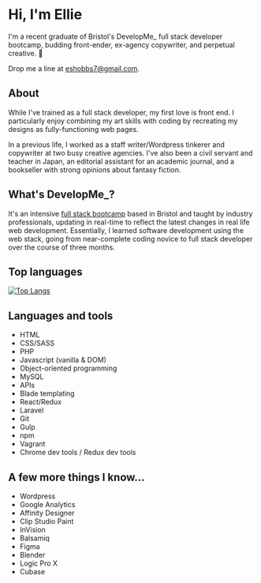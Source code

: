 # Hi, I'm Ellie

I'm a recent graduate of Bristol's DevelopMe_ full stack developer bootcamp, budding front-ender, ex-agency copywriter, and perpetual creative. :art: 

Drop me a line at eshobbs7@gmail.com.

## About

While I've trained as a full stack developer, my first love is front end. I particularly enjoy combining my art skills with coding by recreating my designs as fully-functioning web pages.

In a previous life, I worked as a staff writer/Wordpress tinkerer and copywriter at two busy creative agencies. I've also been a civil servant and teacher in Japan, an editorial assistant for an academic journal, and a bookseller with strong opinions about fantasy fiction.

## What's DevelopMe_?

It's an intensive [full stack bootcamp](https://developme.tech/) based in Bristol and taught by industry professionals, updating in real-time to reflect the latest changes in real life web development. Essentially, I learned software development using the web stack, going from near-complete coding novice to full stack developer over the course of three months. 

## Top languages

[![Top Langs](https://github-readme-stats.vercel.app/api/top-langs/?username=nelboh)](https://github.com/nelboh/github-readme-stats)

## Languages and tools

- HTML
- CSS/SASS
- PHP
- Javascript (vanilla & DOM)
- Object-oriented programming
- MySQL
- APIs
- Blade templating
- React/Redux
- Laravel
- Git
- Gulp
- npm
- Vagrant
- Chrome dev tools / Redux dev tools

## A few more things I know...

- Wordpress
- Google Analytics
- Affinity Designer
- Clip Studio Paint
- InVision
- Balsamiq
- Figma
- Blender
- Logic Pro X
- Cubase
